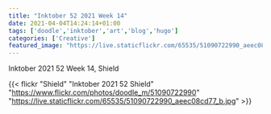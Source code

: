 ```yaml
---
title: "Inktober 52 2021 Week 14"
date: 2021-04-04T14:24:14+01:00
tags: ['doodle','inktober','art','blog','hugo']
categories: ['Creative']
featured_image: "https://live.staticflickr.com/65535/51090722990_aeec08cd77_b.jpg"
---
```


Inktober 2021 52 Week 14, Shield

{{< flickr "Shield"
           "Inktober 2021 52 Shield"
           "https://www.flickr.com/photos/doodle_m/51090722990"
           "https://live.staticflickr.com/65535/51090722990_aeec08cd77_b.jpg" >}}

